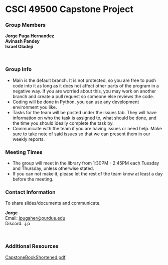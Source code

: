 # CSCI 49500 Capstone Project

### Group Members <br/>
**Jorge Puga Hernandez**  
**Avinash Pandey**  
**Israel Oladeji**  

<br/>

### Group Info
- Main is the default branch. It is not protected, so you are free to push
code into it as long as it does not affect other parts of the program in
a negative way. If you are worried about this, you may work on another branch
and create a pull request so someone else reviews the code.
- Coding will be done in Python, you can use any development environment you like.
- Tasks for the team will be posted under the issues tab. They
will have information on who the task is assigned to, what should be done, and the
time you should ideally complete the task by.
- Communicate with the team if you are having issues or need help. Make sure to take
note of said issues so that we can present them in our weekly reports.

### Meeting Times
- The group will meet in the library from 1:30PM - 2:45PM each Tuesday and Thursday,
unless otherwise stated.
- If you can not make it, please let the rest of the team know at least a day before the meeting.

### Contact Information <br/>
To share slides/documents and communicate.  

**Jorge**  
  Email: jpugaher@purdue.edu  
  Discord: .j.p


  
<br/>

### Additional Resources
[CapstoneBookShortened.pdf](https://github.com/user-attachments/files/17000707/CapstoneBookShortened.pdf)

